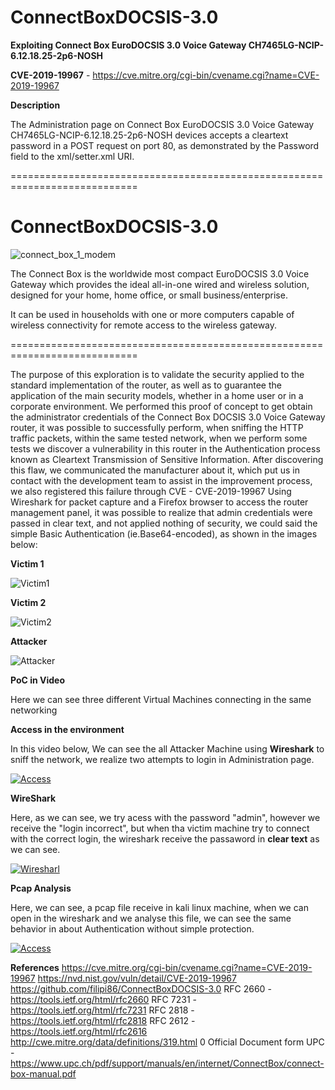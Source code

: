 # ConnectBoxDOCSIS-3.0

**Exploiting Connect Box EuroDOCSIS 3.0 Voice Gateway CH7465LG-NCIP-6.12.18.25-2p6-NOSH**

**CVE-2019-19967** - https://cve.mitre.org/cgi-bin/cvename.cgi?name=CVE-2019-19967

**Description**

The Administration page on Connect Box EuroDOCSIS 3.0 Voice Gateway CH7465LG-NCIP-6.12.18.25-2p6-NOSH devices accepts a cleartext password in a POST request on port 80, as demonstrated by the Password field to the xml/setter.xml URI. 

============================================================================

# ConnectBoxDOCSIS-3.0

![connect_box_1_modem](https://user-images.githubusercontent.com/31785433/71375371-48959d00-25be-11ea-99fc-6b23375f89c6.png)

The Connect Box is the worldwide most compact EuroDOCSIS 3.0 Voice Gateway which provides the ideal all-in-one wired and wireless solution, designed for your home, home office, or small business/enterprise.

It can be used in households with one or more computers capable of wireless connectivity for remote access to the wireless gateway.

============================================================================

The purpose of this exploration is to validate the security applied to the standard implementation of the router, as well as to guarantee the application of the main security models, whether in a home user or in a corporate environment.
We performed this proof of concept to get obtain the administrator credentials of the Connect Box DOCSIS 3.0 Voice Gateway router, it was possible to successfully perform, when sniffing the HTTP traffic packets, within the same tested network, when we perform some tests we discover a vulnerability in this router in the Authentication process known as Cleartext Transmission of Sensitive Information.
After discovering this flaw, we communicated the manufacturer about it, which put us in contact with the development team to assist in the improvement process, we also registered this failure through CVE - CVE-2019-19967 
Using Wireshark for packet capture and a Firefox browser to access the router management panel, it was possible to realize that admin credentials were passed in clear text, and not applied nothing of security, we could said the simple Basic Authentication (ie.Base64-encoded), as shown in the images below:

**Victim 1**

![Victim1](https://user-images.githubusercontent.com/31785433/71374644-bf7d6680-25bb-11ea-853f-44db27933398.png)

**Victim 2**

![Victim2](https://user-images.githubusercontent.com/31785433/71374789-534f3280-25bc-11ea-86a0-b6b16735e8c9.png)

**Attacker**

![Attacker](https://user-images.githubusercontent.com/31785433/71374788-534f3280-25bc-11ea-9b46-623b28997933.png)

**PoC in Video**

Here we can see three different Virtual Machines connecting in the same networking

**Access in the environment**

In this video below, We can see the all Attacker Machine using **Wireshark** to sniff the network, we realize two attempts to login in Administration page.

[![Access](https://i.vimeocdn.com/filter/overlay?src0=https%3A%2F%2Fi.vimeocdn.com%2Fvideo%2F841858314_1280x720.jpg&src1=https%3A%2F%2Ff.vimeocdn.com%2Fimages_v6%2Fshare%2Fplay_icon_overlay.png)](https://vimeo.com/381213952)

**WireShark**

Here, as we can see, we try acess with the password "admin", however we receive the "login incorrect", but when tha victim machine try to connect with the correct login, the wireshark receive the passaword in **clear text** as we can see.

[![Wiresharl](https://i.vimeocdn.com/filter/overlay?src0=https%3A%2F%2Fi.vimeocdn.com%2Fvideo%2F841858347_1280x720.jpg&src1=https%3A%2F%2Ff.vimeocdn.com%2Fimages_v6%2Fshare%2Fplay_icon_overlay.png)](https://vimeo.com/381213996)


**Pcap Analysis**

Here, we can see, a pcap file receive in kali linux machine, when we can open in the wireshark and we analyse this file, we can see the same behavior in about Authentication without simple protection.

[![Access](https://i.vimeocdn.com/filter/overlay?src0=https%3A%2F%2Fi.vimeocdn.com%2Fvideo%2F841858337_1280x720.jpg&src1=https%3A%2F%2Ff.vimeocdn.com%2Fimages_v6%2Fshare%2Fplay_icon_overlay.png)](https://vimeo.com/381213980)


**References** 
https://cve.mitre.org/cgi-bin/cvename.cgi?name=CVE-2019-19967 
https://nvd.nist.gov/vuln/detail/CVE-2019-19967 
https://github.com/filipi86/ConnectBoxDOCSIS-3.0 
RFC 2660 - https://tools.ietf.org/html/rfc2660 
RFC 7231 - https://tools.ietf.org/html/rfc7231 
RFC 2818 - https://tools.ietf.org/html/rfc2818 
RFC 2612 - https://tools.ietf.org/html/rfc2616 
http://cwe.mitre.org/data/definitions/319.html 0
Official Document form UPC  -  https://www.upc.ch/pdf/support/manuals/en/internet/ConnectBox/connect-box-manual.pdf  


